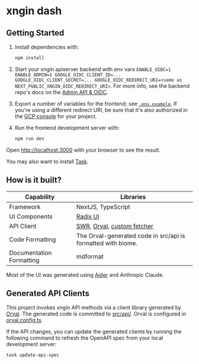 # xngin dash

## Getting Started

1. Install dependencies with:
    ```bash
    npm install
    ```

1. Start your xngin apiserver backend with env vars `ENABLE_OIDC=1 ENABLE_ADMIN=1
GOOGLE_OIDC_CLIENT_ID=... GOOGLE_OIDC_CLIENT_SECRET=... GOOGLE_OIDC_REDIRECT_URI=<same as NEXT_PUBLIC_XNGIN_OIDC_REDIRECT_URI>`. For more info, see the backend repo's docs
on the [Admin API & OIDC](https://github.com/agency-fund/xngin?tab=readme-ov-file#admin-api).

1. Export a number of variables for the frontend; see [`.env.example`](.env.example). If you're
using a different redirect URI, be sure that it's also authorized in the [GCP
console](https://console.cloud.google.com/auth/clients/) for your project.

1. Run the frontend development server with:
    ```bash
    npm run dev
    ```

Open [http://localhost:3000](http://localhost:3000) with your browser to see the result.

You may also want to install [Task](https://taskfile.dev/).

## How is it built?

| Capability               | Libraries                                                                                                                     |
| ------------------------ | ----------------------------------------------------------------------------------------------------------------------------- |
| Framework                | NextJS, TypeScript                                                                                                            |
| UI Components            | [Radix UI](https://www.radix-ui.com/)                                                                                         |
| API Client               | [SWR](https://swr.vercel.app/), [Orval](https://github.com/orval-labs/orval), [custom fetcher](./src/services/orval-fetch.ts) |
| Code Formatting          | The Orval-generated code in src/api is formatted with biome.                                                                  |
| Documentation Formatting | mdformat                                                                                                                      |

Most of the UI was generated using [Aider](https://aider.chat/) and Anthropic Claude.

## Generated API Clients

This project invokes xngin API methods via a client library generated by [Orval](https://github.com/orval-labs/orval).
The generated code is committed to [src/api/](src/api/). Orval is configured in [orval.config.ts](./orval.config.ts).

If the API changes, you can update the generated clients by running the following command to refresh the OpenAPI spec
from your local development server:

```bash
task update-api-spec
```
